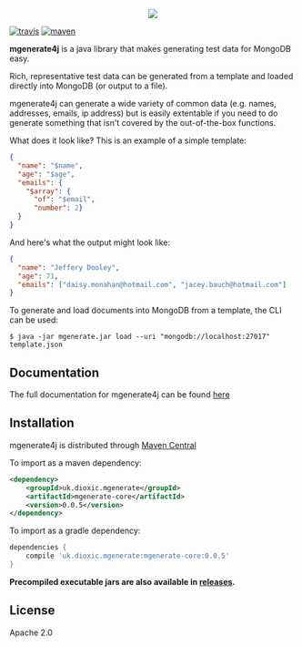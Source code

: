 <p align="center"><img src="https://github.com/dioxic/mgenerate4j/blob/master/docs/img/logo_text.png"></p>

[![travis][travis_img]][travis_url] [![maven][maven_img]][maven_url]

**mgenerate4j** is a java library that makes generating test data for MongoDB easy.

Rich, representative test data can be generated from a template and loaded directly into MongoDB (or output to a file).

mgenerate4j can generate a wide variety of common data (e.g. names, addresses, emails, ip address) but is easily extentable if
you need to do generate something that isn't covered by the out-of-the-box functions. 

What does it look like? This is an example of a simple template:

```json
{
  "name": "$name",
  "age": "$age",
  "emails": {
    "$array": {
      "of": "$email",
      "number": 2} 
  }
}
``` 

And here's what the output might look like:

```json
{
  "name": "Jeffery Dooley",
  "age": 71,
  "emails": ["daisy.monahan@hotmail.com", "jacey.bauch@hotmail.com"]
}
```

To generate and load documents into MongoDB from a template, the CLI can be used:

```
$ java -jar mgenerate.jar load --uri "mongodb://localhost:27017" template.json
``` 

## Documentation

The full documentation for mgenerate4j can be found [here][gh-page] 

## Installation

mgenerate4j is distributed through [Maven Central][maven_url]

To import as a maven dependency:
```xml
<dependency>
    <groupId>uk.dioxic.mgenerate</groupId>
    <artifactId>mgenerate-core</artifactId>
    <version>0.0.5</version>
</dependency>
```

To import as a gradle dependency:
```groovy
dependencies {
    compile 'uk.dioxic.mgenerate:mgenerate-core:0.0.5'
}
```

**Precompiled executable jars are also available in [releases][releases].**

## License

Apache 2.0

[regexp]:      https://developer.mozilla.org/en/docs/Web/JavaScript/Reference/Global_Objects/RegExp
[bson-spec]:   http://bsonspec.org/spec.html
[travis_img]:  https://api.travis-ci.org/dioxic/mgenerate4j.svg?branch=master
[travis_url]:  https://travis-ci.org/dioxic/mgenerate4j
[maven_img]:   https://img.shields.io/maven-central/v/uk.dioxic.mgenerate/mgenerate-parent
[maven_url]:   https://search.maven.org/search?q=g:uk.dioxic.mgenerate
[releases]:    https://github.com/dioxic/mgenerate4j/releases
[gh-page]:     https://dioxic.github.io/mgenerate4j/